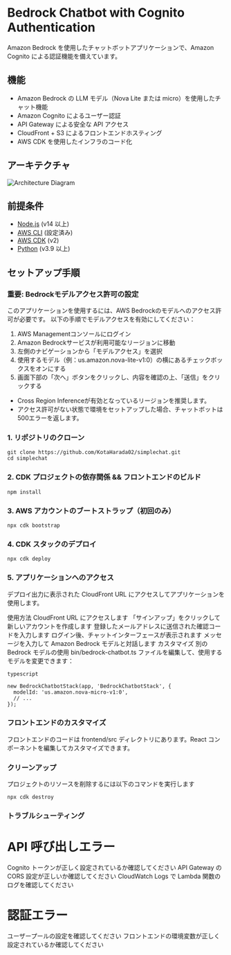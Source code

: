 # Bedrock Chatbot with Cognito Authentication

Amazon Bedrock を使用したチャットボットアプリケーションで、Amazon Cognito による認証機能を備えています。

## 機能

- Amazon Bedrock の LLM モデル（Nova Lite または micro）を使用したチャット機能
- Amazon Cognito によるユーザー認証
- API Gateway による安全な API アクセス
- CloudFront + S3 によるフロントエンドホスティング
- AWS CDK を使用したインフラのコード化

## アーキテクチャ

![Architecture Diagram](./architecture.png)

## 前提条件

- [Node.js](https://nodejs.org/) (v14 以上)
- [AWS CLI](https://aws.amazon.com/cli/) (設定済み)
- [AWS CDK](https://aws.amazon.com/cdk/) (v2)
- [Python](https://www.python.org/) (v3.9 以上)

## セットアップ手順


### 重要: Bedrockモデルアクセス許可の設定

このアプリケーションを使用するには、AWS Bedrockのモデルへのアクセス許可が必要です。
以下の手順でモデルアクセスを有効にしてください：

1. AWS Managementコンソールにログイン
2. Amazon Bedrockサービスが利用可能なリージョンに移動
3. 左側のナビゲーションから「モデルアクセス」を選択
4. 使用するモデル（例：us.amazon.nova-lite-v1:0）の横にあるチェックボックスをオンにする
5. 画面下部の「次へ」ボタンをクリックし、内容を確認の上、「送信」をクリックする

* Cross Region Inferenceが有効となっているリージョンを推奨します。
* アクセス許可がない状態で環境をセットアップした場合、チャットボットは500エラーを返します。


### 1. リポジトリのクローン

```
git clone https://github.com/KotaHarada02/simplechat.git
cd simplechat
```

### 2. CDK プロジェクトの依存関係 && フロントエンドのビルド
```
npm install
```

### 3. AWS アカウントのブートストラップ（初回のみ）
```
npx cdk bootstrap
```

### 4. CDK スタックのデプロイ
```
npx cdk deploy
```

### 5. アプリケーションへのアクセス
デプロイ出力に表示された CloudFront URL にアクセスしてアプリケーションを使用します。

使用方法
CloudFront URL にアクセスします
「サインアップ」をクリックして新しいアカウントを作成します
登録したメールアドレスに送信された確認コードを入力します
ログイン後、チャットインターフェースが表示されます
メッセージを入力して Amazon Bedrock モデルと対話します
カスタマイズ
別の Bedrock モデルの使用
bin/bedrock-chatbot.ts ファイルを編集して、使用するモデルを変更できます：

```
typescript 

new BedrockChatbotStack(app, 'BedrockChatbotStack', {
  modelId: 'us.amazon.nova-micro-v1:0',
  // ...
});
```


### フロントエンドのカスタマイズ
フロントエンドのコードは frontend/src ディレクトリにあります。React コンポーネントを編集してカスタマイズできます。



### クリーンアップ
プロジェクトのリソースを削除するには以下のコマンドを実行します


```
npx cdk destroy
```


### トラブルシューティング
# API 呼び出しエラー
Cognito トークンが正しく設定されているか確認してください
API Gateway の CORS 設定が正しいか確認してください
CloudWatch Logs で Lambda 関数のログを確認してください

# 認証エラー
ユーザープールの設定を確認してください
フロントエンドの環境変数が正しく設定されているか確認してください

